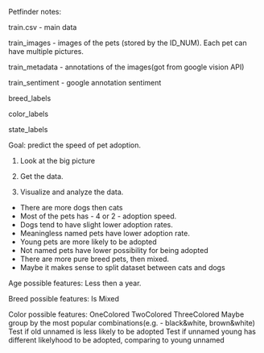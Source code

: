 Petfinder notes:

train.csv - main data

train_images - images of the pets (stored by the ID_NUM). Each pet can have multiple pictures.

train_metadata -  annotations of the images(got from google vision API)

train_sentiment - google annotation sentiment

breed_labels 

color_labels

state_labels



Goal: predict the speed of pet adoption.


1. Look at the big picture
2. Get the data.


3. Visualize and analyze the data.
 - There are more dogs then cats
 - Most of the pets has - 4 or 2 - adoption speed.
 - Dogs tend to have slight lower adoption rates.
 - Meaningless named pets have lower adoption rate.
 - Young pets are more likely to be adopted
 - Not named pets have lower possibility for being adopted
 - There are more pure breed pets, then mixed.
 - Maybe it makes sense to split dataset between cats and dogs


 Age possible features:
 	Less then a year.


 Breed possible features:
  Is Mixed

  Color possible features:
  OneColored
  TwoColored
  ThreeColored
  Maybe group by the most popular combinations(e.g. - black&white, brown&white)
  Test if old unnamed is less likely to be adopted
  Test if unnamed young has different likelyhood to be adopted, comparing to young unnamed


 


